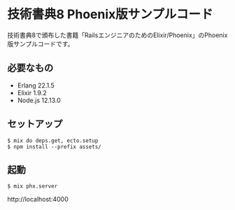 # 技術書典8 Phoenix版サンプルコード

技術書典8で頒布した書籍「RailsエンジニアのためのElixir/Phoenix」のPhoenix版サンプルコードです。

## 必要なもの

- Erlang 22.1.5
- Elixir 1.9.2
- Node.js 12.13.0

## セットアップ

```
$ mix do deps.get, ecto.setup
$ npm install --prefix assets/
```

## 起動

```
$ mix phx.server
```

http://localhost:4000
